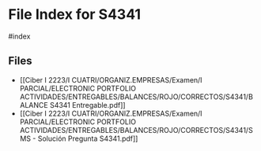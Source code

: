 # File Index for S4341
#index

## Files

- [[Ciber I 2223/I CUATRI/ORGANIZ.EMPRESAS/Examen/I PARCIAL/ELECTRONIC PORTFOLIO ACTIVIDADES/ENTREGABLES/BALANCES/ROJO/CORRECTOS/S4341/BALANCE S4341 Entregable.pdf]]
- [[Ciber I 2223/I CUATRI/ORGANIZ.EMPRESAS/Examen/I PARCIAL/ELECTRONIC PORTFOLIO ACTIVIDADES/ENTREGABLES/BALANCES/ROJO/CORRECTOS/S4341/SMS - Solución Pregunta S4341.pdf]]
